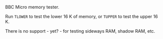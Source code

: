 BBC Micro memory tester.

Run `TLOWER` to test the lower 16 K of memory, or `TUPPER` to test
the upper 16 K.

There is no support - yet? - for testing sideways RAM, shadow RAM,
etc.
